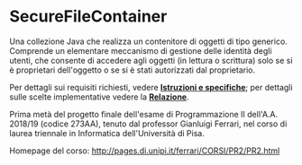# SecureFileContainer<E>
Una collezione Java che realizza un contenitore di oggetti di tipo generico. Comprende un elementare meccanismo di gestione delle identità degli utenti, che consente di accedere agli oggetti (in lettura o scrittura) solo se si è proprietari dell'oggetto o se si è stati autorizzati dal proprietario.

Per dettagli sui requisiti richiesti, vedere [__Istruzioni e specifiche__](Istruzioni%20e%20specifiche.pdf); per dettagli sulle scelte implementative vedere la [__Relazione__](Relazione/Relazione.pdf).

Prima metà del progetto finale dell'esame di Programmazione II dell'A.A. 2018/19 (codice 273AA), tenuto dal professor Gianluigi Ferrari, nel corso di laurea triennale in Informatica dell'Università di Pisa.

Homepage del corso: http://pages.di.unipi.it/ferrari/CORSI/PR2/PR2.html
